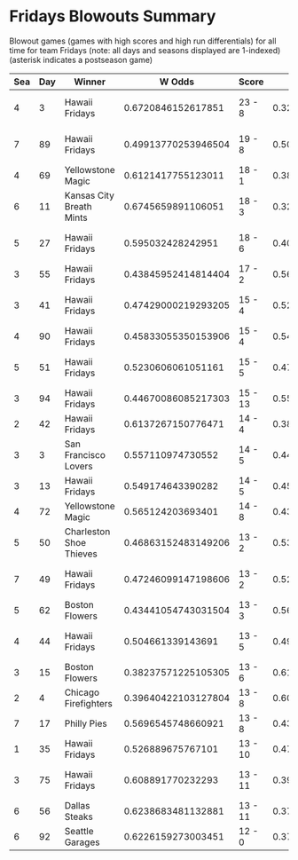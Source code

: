 # Fridays Blowouts Summary



Blowout games (games with high scores and high run differentials) for all time for team Fridays (note: all days and seasons displayed are 1-indexed) (asterisk indicates a postseason game)


| Sea | Day | Winner | W Odds | Score | L Odds | Loser | 
| ------ |------ |------ |------ |------ |------ |------ |
| 4 | 3 | Hawaii Fridays | 0.6720846152617851 | 23 - 8 | 0.327915384738215 | Charleston Shoe Thieves | 
| 7 | 89 | Hawaii Fridays | 0.49913770253946504 | 19 - 8 | 0.500862297460535 | Charleston Shoe Thieves | 
| 4 | 69 | Yellowstone Magic | 0.6121417755123011 | 18 - 1 | 0.387858224487699 | Hawaii Fridays | 
| 6 | 11 | Kansas City Breath Mints | 0.6745659891106051 | 18 - 3 | 0.325434010889394 | Hawaii Fridays | 
| 5 | 27 | Hawaii Fridays | 0.595032428242951 | 18 - 6 | 0.404967571757048 | Charleston Shoe Thieves | 
| 3 | 55 | Hawaii Fridays | 0.43845952414814404 | 17 - 2 | 0.5615404758518551 | New York Millennials | 
| 3 | 41 | Hawaii Fridays | 0.47429000219293205 | 15 - 4 | 0.5257099978070671 | Charleston Shoe Thieves | 
| 4 | 90 | Hawaii Fridays | 0.45833055350153906 | 15 - 4 | 0.54166944649846 | Yellowstone Magic | 
| 5 | 51 | Hawaii Fridays | 0.5230606061051161 | 15 - 5 | 0.47693939389488305 | Charleston Shoe Thieves | 
| 3 | 94 | Hawaii Fridays | 0.44670086085217303 | 15 - 13 | 0.553299139147826 | New York Millennials | 
| 2 | 42 | Hawaii Fridays | 0.6137267150776471 | 14 - 4 | 0.386273284922352 | Miami Dalé | 
| 3 | 3 | San Francisco Lovers | 0.557110974730552 | 14 - 5 | 0.442889025269447 | Hawaii Fridays | 
| 3 | 13 | Hawaii Fridays | 0.549174643390282 | 14 - 5 | 0.450825356609717 | Boston Flowers | 
| 4 | 72 | Yellowstone Magic | 0.565124203693401 | 14 - 8 | 0.43487579630659806 | Hawaii Fridays | 
| 5 | 50 | Charleston Shoe Thieves | 0.46863152483149206 | 13 - 2 | 0.531368475168507 | Hawaii Fridays | 
| 7 | 49 | Hawaii Fridays | 0.47246099147198606 | 13 - 2 | 0.527539008528013 | Charleston Shoe Thieves | 
| 5 | 62 | Boston Flowers | 0.43441054743031504 | 13 - 3 | 0.5655894525696841 | Hawaii Fridays | 
| 4 | 44 | Hawaii Fridays | 0.504661339143691 | 13 - 5 | 0.49533866085630807 | Kansas City Breath Mints | 
| 3 | 15 | Boston Flowers | 0.38237571225105305 | 13 - 6 | 0.6176242877489461 | Hawaii Fridays | 
| 2 | 4 | Chicago Firefighters | 0.39640422103127804 | 13 - 8 | 0.6035957789687211 | Hawaii Fridays | 
| 7 | 17 | Philly Pies | 0.5696545748660921 | 13 - 8 | 0.43034542513390706 | Hawaii Fridays | 
| 1 | 35 | Hawaii Fridays | 0.526889675767101 | 13 - 10 | 0.47311032423289806 | Yellowstone Magic | 
| 3 | 75 | Hawaii Fridays | 0.608891770232293 | 13 - 11 | 0.39110822976770604 | Kansas City Breath Mints | 
| 6 | 56 | Dallas Steaks | 0.6238683481132881 | 13 - 11 | 0.37613165188671105 | Hawaii Fridays | 
| 6 | 92 | Seattle Garages | 0.6226159273003451 | 12 - 0 | 0.377384072699654 | Hawaii Fridays | 


